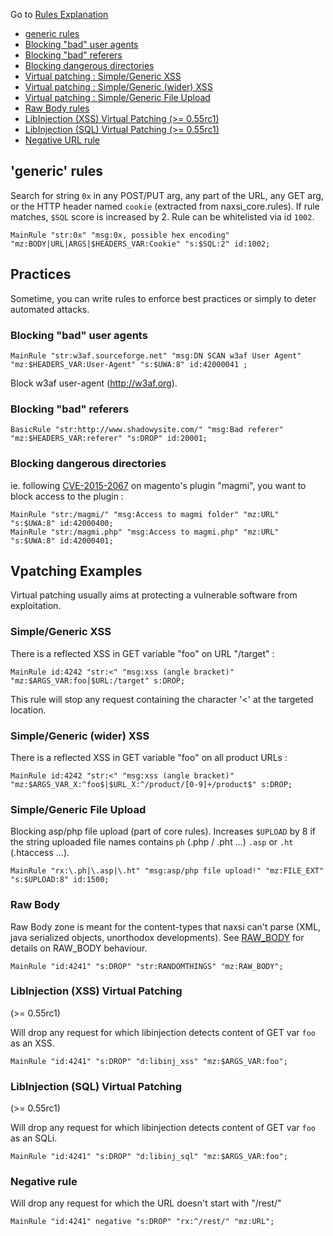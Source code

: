 Go to [Rules Explanation](rules-bnf)


 * [generic rules](#generic-rules)
 * [Blocking "bad" user agents](#blocking-bad-user-agents)
 * [Blocking "bad" referers](#blocking-bad-referers)
 * [Blocking dangerous directories](#blocking-dangerous-directories)
 * [Virtual patching : Simple/Generic XSS](#simplegeneric-xss)
 * [Virtual patching : Simple/Generic (wider) XSS](#simplegeneric-wider-xss)
 * [Virtual patching : Simple/Generic File Upload](#simplegeneric-file-upload)
 * [Raw Body rules](#raw-body)
 * [LibInjection (XSS) Virtual Patching (>= 0.55rc1)](#libinjection-xss-virtual-patching)
 * [LibInjection (SQL) Virtual Patching (>= 0.55rc1)](#libinjection-sql-virtual-patching)
 * [Negative URL rule](#negative-rule)


## 'generic' rules

Search for string `0x` in any POST/PUT arg, any part of the URL, any GET arg, or the HTTP header named `cookie` (extracted from naxsi_core.rules). If rule matches, `$SQL` score is increased by 2. Rule can be whitelisted via id `1002`.

```
MainRule "str:0x" "msg:0x, possible hex encoding" "mz:BODY|URL|ARGS|$HEADERS_VAR:Cookie" "s:$SQL:2" id:1002;
```

## Practices

Sometime, you can write rules to enforce best practices or simply to deter automated attacks.


### Blocking "bad" user agents
```
MainRule "str:w3af.sourceforge.net" "msg:DN SCAN w3af User Agent" "mz:$HEADERS_VAR:User-Agent" "s:$UWA:8" id:42000041 ;  
```

Block w3af user-agent  (http://w3af.org).


### Blocking "bad" referers

```
BasicRule "str:http://www.shadowysite.com/" "msg:Bad referer" "mz:$HEADERS_VAR:referer" "s:DROP" id:20001;
```


### Blocking dangerous directories

ie. following [CVE-2015-2067](http://cve.circl.lu/cve/CVE-2015-2067) on magento's plugin "magmi", you want to block access to the plugin :

```
MainRule "str:/magmi/" "msg:Access to magmi folder" "mz:URL" "s:$UWA:8" id:42000400;
MainRule "str:/magmi.php" "msg:Access to magmi.php" "mz:URL" "s:$UWA:8" id:42000401;
```

## Vpatching Examples

Virtual patching usually aims at protecting a vulnerable software from exploitation. 

### Simple/Generic XSS

There is a reflected XSS in GET variable "foo" on URL "/target" :

```
MainRule id:4242 "str:<" "msg:xss (angle bracket)" "mz:$ARGS_VAR:foo|$URL:/target" s:DROP;
```

This rule will stop any request containing the character '<' at the targeted location.


### Simple/Generic (wider) XSS

There is a reflected XSS in GET variable "foo" on all product URLs :

```
MainRule id:4242 "str:<" "msg:xss (angle bracket)" "mz:$ARGS_VAR_X:^foo$|$URL_X:^/product/[0-9]+/product$" s:DROP;
```


### Simple/Generic File Upload

Blocking asp/php file upload (part of core rules). Increases `$UPLOAD` by 8 if the string uploaded file names contains `ph` (.php / .pht ...) `.asp` or `.ht` (.htaccess ...).

```
MainRule "rx:\.ph|\.asp|\.ht" "msg:asp/php file upload!" "mz:FILE_EXT" "s:$UPLOAD:8" id:1500;
```


### Raw Body

Raw Body zone is meant for the content-types that naxsi can't parse (XML, java serialized objects, unorthodox developments).
See [RAW_BODY](zoom-rawbody) for details on RAW_BODY behaviour.

```
MainRule "id:4241" "s:DROP" "str:RANDOMTHINGS" "mz:RAW_BODY";
```

### LibInjection (XSS) Virtual Patching

(>= 0.55rc1)

Will drop any request for which libinjection detects content of GET var `foo` as an XSS.

```
MainRule "id:4241" "s:DROP" "d:libinj_xss" "mz:$ARGS_VAR:foo";
```

### LibInjection (SQL) Virtual Patching

(>= 0.55rc1)

Will drop any request for which libinjection detects content of GET var `foo` as an SQLi.

```
MainRule "id:4241" "s:DROP" "d:libinj_sql" "mz:$ARGS_VAR:foo";
```

### Negative rule

Will drop any request for which the URL doesn't start with "/rest/"

```
MainRule "id:4241" negative "s:DROP" "rx:^/rest/" "mz:URL";
```


